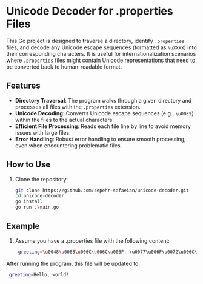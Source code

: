 # Unicode Decoder for .properties Files

This Go project is designed to traverse a directory, identify `.properties` files, and decode any Unicode escape sequences (formatted as `\uXXXX`) into their corresponding characters. It is useful for internationalization scenarios where `.properties` files might contain Unicode representations that need to be converted back to human-readable format.

## Features

- **Directory Traversal**: The program walks through a given directory and processes all files with the `.properties` extension.
- **Unicode Decoding**: Converts Unicode escape sequences (e.g., `\u00E9`) within the files to the actual characters.
- **Efficient File Processing**: Reads each file line by line to avoid memory issues with large files.
- **Error Handling**: Robust error handling to ensure smooth processing, even when encountering problematic files.

## How to Use

1. Clone the repository:
   ```bash
   git clone https://github.com/sepehr-safaeian/unicode-decoder.git
   cd unicode-decoder
   go install
   go run .\main.go

## Example

1. Assume you have a .properties file with the following content:
   ```bash
    greeting=\u0048\u0065\u006C\u006C\u006F, \u0077\u006F\u0072\u006C\u0064\u0021
After running the program, this file will be updated to:
   ```bash
    greeting=Hello, world!

